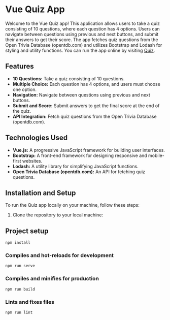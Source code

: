# Vue Quiz App

Welcome to the Vue Quiz app! This application allows users to take a quiz consisting of 10 questions, where each question has 4 options. Users can navigate between questions using previous and next buttons, and submit their answers to get their score. The app fetches quiz questions from the Open Trivia Database (opentdb.com) and utilizes Bootstrap and Lodash for styling and utility functions. You can run the app online by visiting [Quiz](https://webofdeva-vuequiz.netlify.app/#/).

## Features

- **10 Questions:** Take a quiz consisting of 10 questions.
- **Multiple Choice:** Each question has 4 options, and users must choose one option.
- **Navigation:** Navigate between questions using previous and next buttons.
- **Submit and Score:** Submit answers to get the final score at the end of the quiz.
- **API Integration:** Fetch quiz questions from the Open Trivia Database (opentdb.com).

## Technologies Used

- **Vue.js:** A progressive JavaScript framework for building user interfaces.
- **Bootstrap:** A front-end framework for designing responsive and mobile-first websites.
- **Lodash:** A utility library for simplifying JavaScript functions.
- **Open Trivia Database (opentdb.com):** An API for fetching quiz questions.

## Installation and Setup

To run the Quiz app locally on your machine, follow these steps:

1. Clone the repository to your local machine:

## Project setup

```
npm install
```

### Compiles and hot-reloads for development

```
npm run serve
```

### Compiles and minifies for production

```
npm run build
```

### Lints and fixes files

```
npm run lint
```
